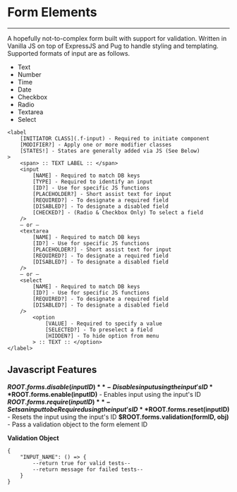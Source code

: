 # Form Elements
---
A hopefully not-to-complex form built with support for validation.
Written in Vanilla JS on top of ExpressJS and Pug to handle styling and templating.
Supported formats of input are as follows.

- Text
- Number
- Time
- Date
- Checkbox
- Radio
- Textarea
- Select

```
<label
	[INITIATOR CLASS](.f-input) - Required to initiate component
	[MODIFIER?] - Apply one or more modifier classes
	[STATES!] - States are generally added via JS (See Below)
>
    <span> :: TEXT LABEL :: </span>
    <input
        [NAME] - Required to match DB keys
        [TYPE] - Required to identify an input
        [ID?] - Use for specific JS functions
        [PLACEHOLDER?] - Short assist text for input
        [REQUIRED?] - To designate a required field
        [DISABLED?] - To designate a disabled field
        [CHECKED?] - (Radio & Checkbox Only) To select a field
    /> 
    – or –
    <textarea
        [NAME] - Required to match DB keys
        [ID?] - Use for specific JS functions
        [PLACEHOLDER?] - Short assist text for input
        [REQUIRED?] - To designate a required field
        [DISABLED?] - To designate a disabled field
    />
    – or –
    <select
        [NAME] - Required to match DB keys
        [ID?] - Use for specific JS functions
        [REQUIRED?] - To designate a required field
        [DISABLED?] - To designate a disabled field
    />
        <option
            [VALUE] - Required to specify a value
            [SELECTED?] - To preselect a field
            [HIDDEN?] - To hide option from menu
        > :: TEXT :: </option>
</label>
```
## Javascript Features

**$ROOT.forms.disable(inputID)** - Disables input using the input's ID
**$ROOT.forms.enable(inputID)** - Enables input using the input's ID
**$ROOT.forms.require(inputID)** - Sets an input to be Required using the input's ID
**$ROOT.forms.reset(inputID)** - Resets the input using the input's ID
**$ROOT.forms.validation(formID, obj)** - Pass a validation object to the form element ID

**Validation Object**
```
{
    "INPUT_NAME": () => {
        --return true for valid tests--
        --return message for failed tests--
    }
}
```
